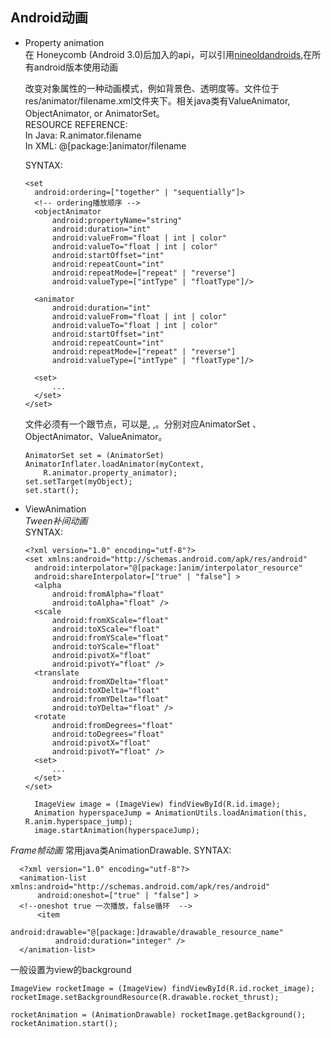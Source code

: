 ## Android动画
- Property animation    
  在 Honeycomb (Android 3.0)后加入的api，可以引用[nineoldandroids](http://nineoldandroids.com/),在所有android版本使用动画    

  改变对象属性的一种动画模式，例如背景色、透明度等。文件位于 res/animator/filename.xml文件夹下。相关java类有ValueAnimator, ObjectAnimator, or AnimatorSet。    
  RESOURCE REFERENCE:    
  In Java: R.animator.filename    
  In XML: @[package:]animator/filename    

  SYNTAX:    
  ```
  <set
    android:ordering=["together" | "sequentially"]>
    <!-- ordering播放顺序 -->
    <objectAnimator
        android:propertyName="string"
        android:duration="int"
        android:valueFrom="float | int | color"
        android:valueTo="float | int | color"
        android:startOffset="int"
        android:repeatCount="int"
        android:repeatMode=["repeat" | "reverse"]
        android:valueType=["intType" | "floatType"]/>

    <animator
        android:duration="int"
        android:valueFrom="float | int | color"
        android:valueTo="float | int | color"
        android:startOffset="int"
        android:repeatCount="int"
        android:repeatMode=["repeat" | "reverse"]
        android:valueType=["intType" | "floatType"]/>

    <set>
        ...
    </set>
  </set>
  ```
  文件必须有一个跟节点，可以是<set>, <objectAnimator>,<valueAnimator>。分别对应AnimatorSet 、ObjectAnimator、ValueAnimator。

  ```
  AnimatorSet set = (AnimatorSet) AnimatorInflater.loadAnimator(myContext,
      R.animator.property_animator);
  set.setTarget(myObject);
  set.start();

  ```

- ViewAnimation    
*Tween补间动画*    
SYNTAX:    
  ```
  <?xml version="1.0" encoding="utf-8"?>
  <set xmlns:android="http://schemas.android.com/apk/res/android"
    android:interpolator="@[package:]anim/interpolator_resource"
    android:shareInterpolator=["true" | "false"] >
    <alpha
        android:fromAlpha="float"
        android:toAlpha="float" />
    <scale
        android:fromXScale="float"
        android:toXScale="float"
        android:fromYScale="float"
        android:toYScale="float"
        android:pivotX="float"
        android:pivotY="float" />
    <translate
        android:fromXDelta="float"
        android:toXDelta="float"
        android:fromYDelta="float"
        android:toYDelta="float" />
    <rotate
        android:fromDegrees="float"
        android:toDegrees="float"
        android:pivotX="float"
        android:pivotY="float" />
    <set>
        ...
    </set>
  </set>
  ```
  ```
    ImageView image = (ImageView) findViewById(R.id.image);
    Animation hyperspaceJump = AnimationUtils.loadAnimation(this, R.anim.hyperspace_jump);
    image.startAnimation(hyperspaceJump);
  ```
*Frame帧动画*
常用java类AnimationDrawable.
SYNTAX:    
  ```
    <?xml version="1.0" encoding="utf-8"?>
    <animation-list xmlns:android="http://schemas.android.com/apk/res/android"
        android:oneshot=["true" | "false"] >
    <!--oneshot true 一次播放，false循环  -->
        <item
            android:drawable="@[package:]drawable/drawable_resource_name"
            android:duration="integer" />
    </animation-list>
  ```
一般设置为view的background    
  ```
  ImageView rocketImage = (ImageView) findViewById(R.id.rocket_image);
  rocketImage.setBackgroundResource(R.drawable.rocket_thrust);

  rocketAnimation = (AnimationDrawable) rocketImage.getBackground();
  rocketAnimation.start();

  ```
